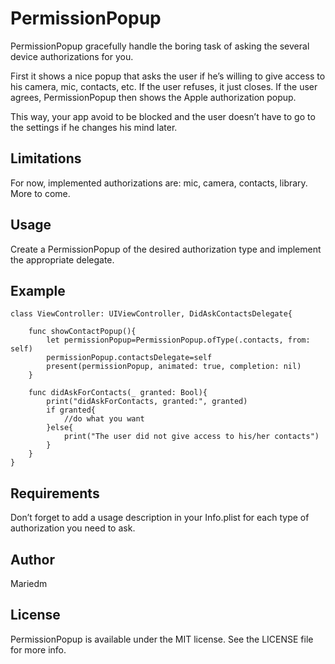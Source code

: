 # PermissionPopup

PermissionPopup gracefully handle the boring task of asking the several device authorizations for you. 

First it shows a nice popup that asks the user if he’s willing to give access to his camera, mic, contacts, etc. If the user refuses, it just closes. If the user agrees, PermissionPopup then shows the Apple authorization popup.

This way, your app avoid to be blocked and the user doesn’t have to go to the settings if he changes his mind later.

## Limitations

For now, implemented authorizations are: mic, camera, contacts, library. More to come. 

## Usage
Create a PermissionPopup of the desired authorization type and implement the appropriate delegate.

## Example
    class ViewController: UIViewController, DidAskContactsDelegate{
        
        func showContactPopup(){
            let permissionPopup=PermissionPopup.ofType(.contacts, from: self)
            permissionPopup.contactsDelegate=self
            present(permissionPopup, animated: true, completion: nil)
        }
        
        func didAskForContacts(_ granted: Bool){
            print("didAskForContacts, granted:", granted)
            if granted{
                //do what you want
            }else{
                print("The user did not give access to his/her contacts")
            }
        }
    }

## Requirements
Don’t forget to add a usage description in your Info.plist for each type of authorization you need to ask.

## Author
Mariedm

## License

PermissionPopup is available under the MIT license. See the LICENSE file for more info.
